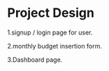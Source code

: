 # Project Design
1.signup / login page for user.

2.monthly budget insertion form.

3.Dashboard page.
